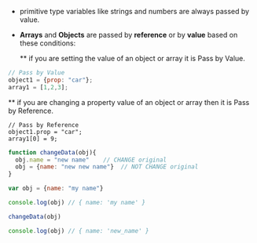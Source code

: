 
* primitive type variables like strings and numbers are always passed by value.
* **Arrays** and **Objects** are passed by **reference** or by **value** based on these conditions:

  ** if you are setting the value of an object or array it is Pass by Value.
  
```js
// Pass by Value
object1 = {prop: "car"};
array1 = [1,2,3];
```

  ** if you are changing a property value of an object or array then it is Pass by Reference.

```
// Pass by Reference
object1.prop = "car";
array1[0] = 9;
```

```js
function changeData(obj){
  obj.name = "new name"    // CHANGE original
  obj = {name: "new new name"}  // NOT CHANGE original
}

var obj = {name: "my name"}

console.log(obj) // { name: 'my name' }

changeData(obj)

console.log(obj) // { name: 'new_name' }


```
